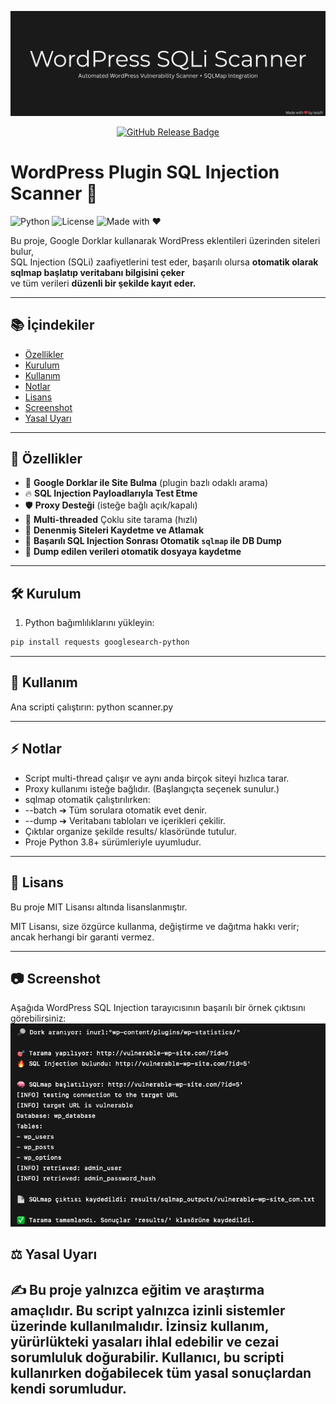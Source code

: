 <p align="center">
  <img src="assets/banner.png" alt="WordPress SQLi Scanner Banner" />
</p>

<p align="center">
  <a href="https://github.com/leozfr/wordpress-sqli-scanner/releases">
    <img src="https://img.shields.io/github/v/release/leozfr/wordpress-sqli-scanner?style=flat-square" alt="GitHub Release Badge" />
  </a>
</p>

# WordPress Plugin SQL Injection Scanner 🚀
![Python](https://img.shields.io/badge/Python-3.8%2B-blue.svg)
![License](https://img.shields.io/badge/License-MIT-green.svg)
![Made with ❤️](https://img.shields.io/badge/Made%20with-%E2%9D%A4-red.svg)

Bu proje, Google Dorklar kullanarak WordPress eklentileri üzerinden siteleri bulur,  
SQL Injection (SQLi) zaafiyetlerini test eder, başarılı olursa **otomatik olarak sqlmap başlatıp veritabanı bilgisini çeker**  
ve tüm verileri **düzenli bir şekilde kayıt eder.**

---

## 📚 İçindekiler

- [Özellikler](#-özellikler)
- [Kurulum](#-kurulum)
- [Kullanım](#-kullanım)
- [Notlar](#-notlar)
- [Lisans](#-lisans)
- [Screenshot](#-screenshot)
- [Yasal Uyarı](#-yasal-uyarı)

---

## 🎯 Özellikler

- 🔎 **Google Dorklar ile Site Bulma** (plugin bazlı odaklı arama)
- 🔥 **SQL Injection Payloadlarıyla Test Etme**
- 🛡️ **Proxy Desteği** (isteğe bağlı açık/kapalı)
- 🚀 **Multi-threaded** Çoklu site tarama (hızlı)
- 📂 **Denenmiş Siteleri Kaydetme ve Atlamak**
- 🧠 **Başarılı SQL Injection Sonrası Otomatik `sqlmap` ile DB Dump**
- 📄 **Dump edilen verileri otomatik dosyaya kaydetme**

---

## 🛠️ Kurulum

1. Python bağımlılıklarını yükleyin:

```bash
pip install requests googlesearch-python
```
---
## 🚀 Kullanım

Ana scripti çalıştırın:
python scanner.py

---

## ⚡ Notlar

* Script multi-thread çalışır ve aynı anda birçok siteyi hızlıca tarar.
* Proxy kullanımı isteğe bağlıdır. (Başlangıçta seçenek sunulur.)
* sqlmap otomatik çalıştırılırken:
* --batch ➔ Tüm sorulara otomatik evet denir.
* --dump ➔ Veritabanı tabloları ve içerikleri çekilir.
* Çıktılar organize şekilde results/ klasöründe tutulur.
* Proje Python 3.8+ sürümleriyle uyumludur.

---
## 📜 Lisans
Bu proje MIT Lisansı altında lisanslanmıştır.

MIT Lisansı, size özgürce kullanma, değiştirme ve dağıtma hakkı verir; ancak herhangi bir garanti vermez.

---
## 📷 Screenshot
Aşağıda WordPress SQL Injection tarayıcısının başarılı bir örnek çıktısını görebilirsiniz:
![Result](assets/results-screenshot.png)

## ⚖️ Yasal Uyarı
✍️ Bu proje yalnızca eğitim ve araştırma amaçlıdır.
Bu script yalnızca izinli sistemler üzerinde kullanılmalıdır.
İzinsiz kullanım, yürürlükteki yasaları ihlal edebilir ve cezai sorumluluk doğurabilir.
Kullanıcı, bu scripti kullanırken doğabilecek tüm yasal sonuçlardan kendi sorumludur.
---

